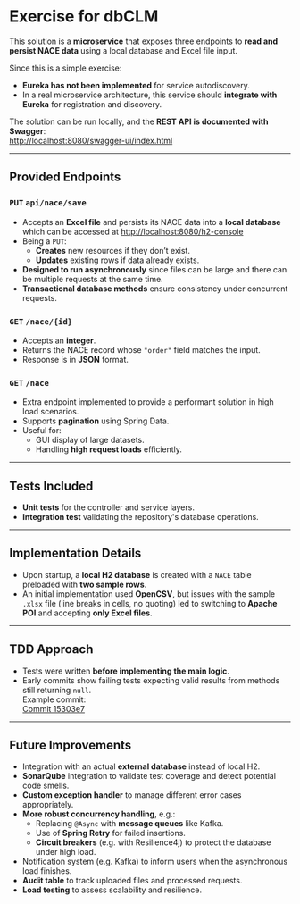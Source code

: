 # Exercise for dbCLM

This solution is a **microservice** that exposes three endpoints to **read and persist NACE data** using a local database and Excel file input.

Since this is a simple exercise:
- **Eureka has not been implemented** for service autodiscovery.
- In a real microservice architecture, this service should **integrate with Eureka** for registration and discovery.

The solution can be run locally, and the **REST API is documented with Swagger**:  
[http://localhost:8080/swagger-ui/index.html](http://localhost:8080/swagger-ui/index.html)

---

## Provided Endpoints

### `PUT` `api/nace/save`
- Accepts an **Excel file** and persists its NACE data into a **local database** which can be accessed at [http://localhost:8080/h2-console](http://localhost:8080/h2-console)
- Being a `PUT`:
  - **Creates** new resources if they don’t exist.
  - **Updates** existing rows if data already exists.
- **Designed to run asynchronously** since files can be large and there can be multiple requests at the same time.
- **Transactional database methods** ensure consistency under concurrent requests.

### `GET` `/nace/{id}`
- Accepts an **integer**.
- Returns the NACE record whose `"order"` field matches the input.
- Response is in **JSON** format.

### `GET` `/nace`
- Extra endpoint implemented to provide a performant solution in high load scenarios.
- Supports **pagination** using Spring Data.
- Useful for:
  - GUI display of large datasets.
  - Handling **high request loads** efficiently.

---

## Tests Included

- **Unit tests** for the controller and service layers.
- **Integration test** validating the repository's database operations.

---

## Implementation Details

- Upon startup, a **local H2 database** is created with a `NACE` table preloaded with **two sample rows**.
- An initial implementation used **OpenCSV**, but issues with the sample `.xlsx` file (line breaks in cells, no quoting) led to switching to **Apache POI** and accepting **only Excel files**.

---

## TDD Approach

- Tests were written **before implementing the main logic**.
- Early commits show failing tests expecting valid results from methods still returning `null`.  
  Example commit:  
  [Commit 15303e7](https://github.com/teresa-carmona/exercise/commit/15303e70a3e4097146574af2dddc7293c336d2b6#diff-6e8d4fac335a95474c7fdf0a6e6b22a4674f21e1f2297e74244c26085903415d)

---

## Future Improvements

- Integration with an actual **external database** instead of local H2.
- **SonarQube** integration to validate test coverage and detect potential code smells.
- **Custom exception handler** to manage different error cases appropriately.
- **More robust concurrency handling**, e.g.:
  - Replacing `@Async` with **message queues** like Kafka.
  - Use of **Spring Retry** for failed insertions.
  - **Circuit breakers** (e.g. with Resilience4j) to protect the database under high load.
- Notification system (e.g. Kafka) to inform users when the asynchronous load finishes.
- **Audit table** to track uploaded files and processed requests.
- **Load testing** to assess scalability and resilience.
